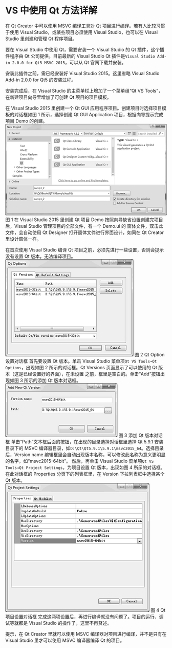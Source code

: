 # VS 中使用 Qt 方法详解

在 Qt Creator 中可以使用 MSVC 编译工具对 Qt 项目进行编译。若有人比较习惯于使用 Visual Studio，或某些项目必须使用 Visual Studio，也可以在 Visual Studio 里创建和管理 Qt 程序项目。

要在 Visual Studio 中使用 Qt，需要安装一个 Visual Studio 的 Qt 插件，这个插件程序由 Qt 公司提供。目前最新的 Visual Studio Qt 插件是`Visual Studio Add-in 2.0.0 for Qt5 MSVC 2015`，可以从 Qt 官网下载并安装。

安装此插件之前，需已经安装好 Visual Studio 2015。这里省略 Visual Studio Add-in 2.0.0 for Qt5 的安装过程。

安装完成后，在 Visual Studio 的主菜单栏上增加了一个菜单组“Qt VS Tools”，在新建项目向导里增加了可创建 Qt 项目的项目模板。

在 Visual Studio 2015 里创建一个 Qt GUI 应用程序项目。创建项目时选择项目模板的对话框如图 1 所示，选择创建 Qt GUI Application 项目，根据向导提示完成项目 Demo 的创建。
![在 Visual Studio 2015 里创建 Qt 项目 Demo](img/dafba8097ae887a534501b7f1235a2a8.jpg)
图 1 在 Visual Studio 2015 里创建 Qt 项目 Demo
按照向导缺省设置创建完项目后，Visual Studio 管理项目的全部文件，有一个 Demo.ui 的 窗体文件，双击此文件，会自动使用 Qt Designer 打开窗体文件进行界面设计，如同在 Qt Creator 里设计窗体一样。

在首次使用 Visual Studio 编译 Qt 项目之前，必须先进行一些设置，否则会提示没有设置 Qt 版本，无法编译项目。
![](img/3e52a2fde629236427cca0e92328ff71.jpg)
图 2 Qt Option 设置对话框
首先要设置 Qt 版本。单击 Visual Studio 菜单项`Qt VS Tools→Qt Options`，出现如图 2 所示的对话框。Qt Versions 页面显示了可以使用的 Qt 版本（这是已经设置好的界面），在未设置 之前，框里是空白的。单击“Add”按钮出现如图 3 所示的添加 Qt 版本对话框。
![](img/b5e7841c9c04907356a25aa7edaeb04f.jpg)
图 3 添加 Qt 版本对话框
单击“Path”文本框后面的按钮，在出现的目录选择对话框里选择 Qt 5.9.1 安装目录下的 MSVC 编译器目录，如`D:\Qt\Qt5.9.1\5.9.1\msvc2015_64`。选择目录后，Version name 编辑框里会自动出现版本名称，可以修改此名称为意义更明显的名字，如“msvc2015-64bit”。 然后，再单击 Visual Studio 菜单项`Qt VS Tools→Qt Project Settings`，为项目设置 Qt 版本，出现如图 4 所示的对话框。在此对话框的 Properties 分页下的列表框里，在 Version 下拉列表框中选择某个 Qt 版本。
![](img/93114fb0ae014062dcfba00cc1597e0b.jpg)
图 4 Qt 项目设置对话框
完成这两项设置后，再进行编译就没有问题了。项目的运行、调试等就都是 Visual Studio 的操作了，这里不再赘述。

提示，在 Qt Creator 里就可以使用 MSVC 编译器对项目进行编译，并不是只有在 Visual Studio 里才可以使用 MSVC 编译器编译 Qt 的项目。